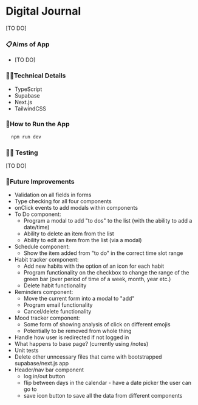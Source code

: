 # Digital Journal

[TO DO]

### 📋Aims of App

- [TO DO]

### 👩‍💻Technical Details

- TypeScript
- Supabase
- Next.js
- TailwindCSS

### 🔧How to Run the App

```bash
  npm run dev
```

### 🕵️‍♀️ Testing

[TO DO]

### 💭Future Improvements

- Validation on all fields in forms
- Type checking for all four components
- onClick events to add modals within components
- To Do component:
  - Program a modal to add "to dos" to the list (with the ability to add a date/time)
  - Ability to delete an item from the list
  - Ability to edit an item from the list (via a modal)
- Schedule component:
  - Show the item added from "to do" in the correct time slot range
- Habit tracker component:
  - Add new habits with the option of an icon for each habit
  - Program functionality on the checkbox to change the range of the green bar (over period of time of a week, month, year etc.)
  - Delete habit functionality
- Reminders component:
  - Move the current form into a modal to "add"
  - Program email functionality
  - Cancel/delete functionality
- Mood tracker component:
  - Some form of showing analysis of click on different emojis
  - Potentially to be removed from whole thing
- Handle how user is redirected if not logged in
- What happens to base page? (currently using /notes)
- Unit tests
- Delete other unncessary files that came with bootstrapped supabase/next.js app
- Header/nav bar component
  - log in/out button
  - flip between days in the calendar - have a date picker the user can go to
  - save icon button to save all the data from different components
